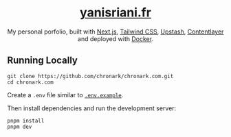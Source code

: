 <div align="center">
    <a href="https://yanisriani.fr"><h1 align="center">yanisriani.fr</h1></a>
    
My personal porfolio, built with [Next.js](https://nextjs.org/), [Tailwind CSS](https://tailwindcss.com/), [Upstash](https://upstash.com?ref=chronark.com), [Contentlayer](https://www.contentlayer.dev/) and deployed with [Docker](https://www.docker.com/).

</div>


## Running Locally


```sh-session
git clone https://github.com/chronark/chronark.com.git
cd chronark.com
```


Create a `.env` file similar to [`.env.example`](https://github.com/Yanis-Riani/Portfolio/blob/main/.env.example).

Then install dependencies and run the development server:
```sh-session
pnpm install
pnpm dev
```
